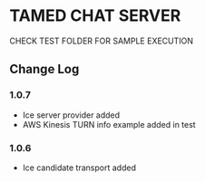 # TAMED CHAT SERVER

CHECK TEST FOLDER FOR SAMPLE EXECUTION

## Change Log

### 1.0.7

- Ice server provider added
- AWS Kinesis TURN info example added in test 

### 1.0.6

- Ice candidate transport added